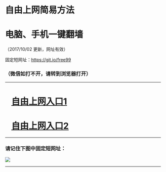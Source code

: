 ﻿# 自由上网简易方法

# 电脑、手机一键翻墙

（2017/10/02 更新，网址有效）

固定短网址：https://git.io/free99

### （微信如打不开，请转到浏览器打开）


***





# &nbsp;&nbsp; <a href="http://ft3275516117.fwtz-zhenx1001.xyz/fwqtz01.html?t=10020011385 " target="_blank">自由上网入口1</a>
# &nbsp;&nbsp; <a href="http://ft1872517050.fw-tzzhen1002.xyz/fwqtz02.html?t=100200115655 " target="_blank">自由上网入口2</a>
***

### 请记住下图中固定短网址：

<img src="https://s3-us-west-2.amazonaws.com/fwq-1001/yjfq-20170905okok.png" /> 


***

